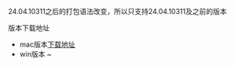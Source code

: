 24.04.10311之后的打包语法改变，所以只支持24.04.10311及之前的版本

版本下载地址

* mac版本[下载地址](https://dl3.xmind.cn/Xmind-for-macOS-24.04.10311-202405232307.dmg)
* win版本 ~
